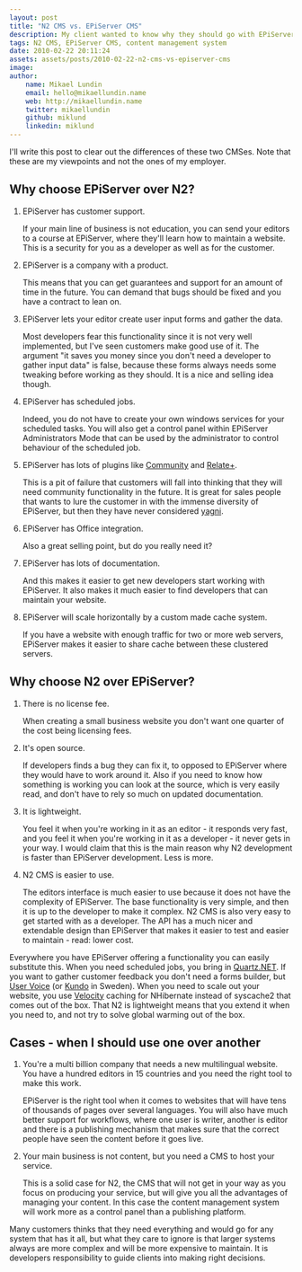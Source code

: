 ```yaml
---
layout: post
title: "N2 CMS vs. EPiServer CMS"
description: My client wanted to know why they should go with EPiServer CMS when there is this great looking N2 CMS which is free. I wrote a report on the subject and here is a summary of that report.
tags: N2 CMS, EPiServer CMS, content management system
date: 2010-02-22 20:11:24
assets: assets/posts/2010-02-22-n2-cms-vs-episerver-cms
image: 
author:
    name: Mikael Lundin
    email: hello@mikaellundin.name
    web: http://mikaellundin.name
    twitter: mikaellundin
    github: miklund
    linkedin: miklund
---
```


I'll write this post to clear out the differences of these two CMSes. Note that these are my viewpoints and not the ones of my employer.

## Why choose EPiServer over N2?

1. EPiServer has customer support.

    If your main line of business is not education, you can send your editors to a course at EPiServer, where they'll learn how to maintain a website. This is a security for you as a developer as well as for the customer.

2. EPiServer is a company with a product.

    This means that you can get guarantees and support for an amount of time in the future. You can demand that bugs should be fixed and you have a contract to lean on.

3. EPiServer lets your editor create user input forms and gather the data.

    Most developers fear this functionality since it is not very well implemented, but I've seen customers make good use of it. The argument "it saves you money since you don't need a developer to gather input data" is false, because these forms always needs some tweaking before working as they should. It is a nice and selling idea though.

4. EPiServer has scheduled jobs.

    Indeed, you do not have to create your own windows services for your scheduled tasks. You will also get a control panel within EPiServer Administrators Mode that can be used by the administrator to control behaviour of the scheduled job.

5. EPiServer has lots of plugins like [Community](http://www.episerver.com/sv/Products/EPiServer-Community-3/) and [Relate+](http://www.episerver.com/sv/Products/EPiServer-Relate-2/).
   
    This is a pit of failure that customers will fall into thinking that they will need community functionality in the future. It is great for sales people that wants to lure the customer in with the immense diversity of EPiServer, but then they have never considered [yagni](http://en.wikipedia.org/wiki/You_ain't_gonna_need_it).

6. EPiServer has Office integration.

    Also a great selling point, but do you really need it?

7. EPiServer has lots of documentation.

    And this makes it easier to get new developers start working with EPiServer. It also makes it much easier to find developers that can maintain your website.

8. EPiServer will scale horizontally by a custom made cache system.

    If you have a website with enough traffic for two or more web servers, EPiServer makes it easier to share cache between these clustered servers.

## Why choose N2 over EPiServer?

1. There is no license fee.

    When creating a small business website you don't want one quarter of the cost being licensing fees.

2. It's open source.

    If developers finds a bug they can fix it, to opposed to EPiServer where they would have to work around it. Also if you need to know how something is working you can look at the source, which is very easily read, and don't have to rely so much on updated documentation.

3. It is lightweight.

    You feel it when you're working in it as an editor - it responds very fast, and you feel it when you're working in it as a developer - it never gets in your way. I would claim that this is the main reason why N2 development is faster than EPiServer development. Less is more.

4. N2 CMS is easier to use.

    The editors interface is much easier to use because it does not have the complexity of EPiServer. The base functionality is very simple, and then it is up to the developer to make it complex. N2 CMS is also very easy to get started with as a developer. The API has a much nicer and extendable design than EPiServer that makes it easier to test and easier to maintain - read: lower cost.

Everywhere you have EPiServer offering a functionality you can easily substitute this. When you need scheduled jobs, you bring in [Quartz.NET](http://quartznet.sourceforge.net/). If you want to gather customer feedback you don't need a forms builder, but [User Voice](https://uservoice.com) (or [Kundo](http://kundo.se/) in Sweden). When you need to scale out your website, you use [Velocity](http://code.msdn.microsoft.com/velocity) caching for NHibernate instead of syscache2 that comes out of the box. That N2 is lightweight means that you extend it when you need to, and not try to solve global warming out of the box.

## Cases - when I should use one over another

1. You're a multi billion company that needs a new multilingual website. You have a hundred editors in 15 countries and you need the right tool to make this work.

    EPiServer is the right tool when it comes to websites that will have tens of thousands of pages over several languages. You will also have much better support for workflows, where one user is writer, another is editor and there is a publishing mechanism that makes sure that the correct people have seen the content before it goes live.

2. Your main business is not content, but you need a CMS to host your service.

    This is a solid case for N2, the CMS that will not get in your way as you focus on producing your service, but will give you all the advantages of managing your content. In this case the content management system will work more as a control panel than a publishing platform.

Many customers thinks that they need everything and would go for any system that has it all, but what they care to ignore is that larger systems always are more complex and will be more expensive to maintain. It is developers responsibility to guide clients into making right decisions.
